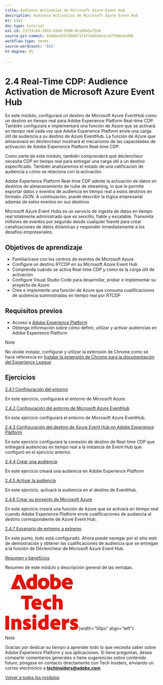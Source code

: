 ```yaml
---
title: Audience Activation de Microsoft Azure Event Hub
description: Audience Activation de Microsoft Azure Event Hub
kt: 5342
doc-type: tutorial
exl-id: 23713cb4-2055-43e8-9380-0ca8845a75e8
source-git-commit: bd46be455f88007174f7e6be9a1ce5f508edc09b
workflow-type: tm+mt
source-wordcount: '551'
ht-degree: 0%

---
```


# 2.4 Real-Time CDP: Audience Activation de Microsoft Azure Event Hub

En este módulo, configurará un destino de Microsoft Azure EventHub como un destino en tiempo real para Adobe Experience Platform Real-time CDP. También configurará e implementará una función de Azure que se activará en tiempo real cada vez que Adobe Experience Platform envíe una carga útil de audiencia a su destino de Azure EventHub. La función de Azure que almacenará en déclencheur mostrará el mecanismo de las capacidades de activación de Adobe Experience Platform Real-time CDP.

Como parte de este módulo, también comprenderá qué déclencheur necesita CDP en tiempo real para entregar una carga útil a un destino especificado. También analizaremos el estado de una calificación de audiencia y cómo se relaciona con la activación.

Adobe Experience Platform Real-time CDP admite la activación de datos en destinos de almacenamiento de nube de streaming, lo que le permite exportar datos y eventos de audiencia en tiempo real a estos destinos en formato JSON. A continuación, puede describir la lógica empresarial además de estos eventos en sus destinos

Microsoft Azure Event Hubs es un servicio de ingesta de datos en tiempo real totalmente administrado que es sencillo, fiable y escalable. Transmita millones de eventos por segundo desde cualquier fuente para crear canalizaciones de datos dinámicas y responder inmediatamente a los desafíos empresariales.

## Objetivos de aprendizaje

- Familiarícese con los centros de eventos de Microsoft Azure
- Configure un destino RTCDP en su Microsoft Azure Event Hub
- Comprenda cuándo se activa Real-time CDP y cómo es la carga útil de activación
- Configure Visual Studio Code para desarrollar, probar e implementar su proyecto de Azure
- Cree e implemente una función de Azure que consuma cualificaciones de audiencia suministradas en tiempo real por RTCDP

## Requisitos previos

- Acceso a [Adobe Experience Platform](https://experience.adobe.com/platform)
- Obtenga información sobre cómo definir, utilizar y activar audiencias en Adobe Experience Platform

>[!NOTE]
>
>No olvide instalar, configurar y utilizar la extensión de Chrome como se hace referencia en [Instalar la extensión de Chrome para la documentación del Experience League](../../gettingstarted/gettingstarted/ex1.md)

## Ejercicios

[2.4.1 Configuración del entorno](./ex1.md)

En este ejercicio, configurará el entorno de Microsoft Azure.

[2.4.2 Configuración del entorno de Microsoft Azure EventHub](./ex2.md)

En este ejercicio configurará el entorno de Microsoft Azure EventHub.

[2.4.3 Configuración del destino de Azure Event Hub en Adobe Experience Platform](./ex3.md)

En este ejercicio configurará la conexión de destino de Real-time CDP que entregará audiencias en tiempo real a la instancia de Event Hub que configuró en el ejercicio anterior.

[2.4.4 Crear una audiencia](./ex4.md)

En este ejercicio creará una audiencia en Adobe Experience Platform

[2.4.5 Activar la audiencia](./ex5.md)

En este ejercicio, activará la audiencia en el destino de EventHub.

[2.4.6 Crear su proyecto de Microsoft Azure](./ex6.md)

En este ejercicio creará una función de Azure que se activará en tiempo real cuando Adobe Experience Platform envíe cualificaciones de audiencia al destino correspondiente de Azure Event Hub.

[2.4.7 Escenario de extremo a extremo](./ex7.md)

En este punto, todo está configurado. Ahora puede navegar por el sitio web de demostración y obtener las cualificaciones de audiencia que se entregan a la función de Déclencheur de Microsoft Azure Event Hub.

[Resumen y beneficios](./summary.md)

Resumen de este módulo y descripción general de las ventajas.

![Perspectivas técnicas](./../../../assets/images/techinsiders.png){width="50px" align="left"}

>[!NOTE]
>
>Gracias por dedicar su tiempo a aprender todo lo que necesita saber sobre Adobe Experience Platform y sus aplicaciones. Si tiene preguntas, desea compartir comentarios generales o tiene sugerencias sobre contenido futuro, póngase en contacto directamente con Tech Insiders, enviando un correo electrónico a **techinsiders@adobe.com**.

[Volver a todos los módulos](../../../overview.md)
